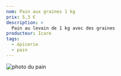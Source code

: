 ```yaml
---
nom: Pain aux graines 1 kg
prix: 5,3 €
description: >
  Pain au levain de 1 kg avec des graines
producteur: Icare
tags: 
  - épicerie
  - pain
---
```


![photo du pain](./media/pain-graines.jpg)
